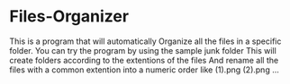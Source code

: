 # Files-Organizer
This is a program that will automatically Organize all the files in a specific folder. You can try the program by using the sample junk folder
This will create folders according to the extentions of the files
And rename all the files with a common extention into a numeric order like (1).png (2).png ...
